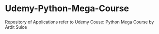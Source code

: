 # Udemy-Python-Mega-Course
Repository of Applications refer to Udemy Couse: Python Mega Course by Ardit Suice
